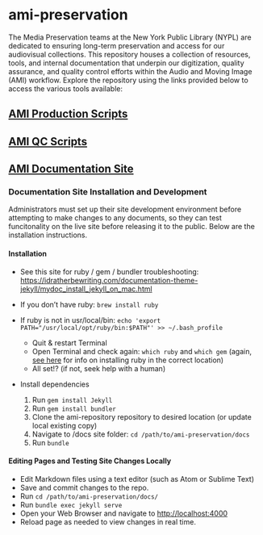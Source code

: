 # ami-preservation
The Media Preservation teams at the New York Public Library (NYPL) are dedicated to ensuring long-term preservation and access for our audiovisual collections. This repository houses a collection of resources, tools, and internal documentation that underpin our digitization, quality assurance, and quality control efforts within the Audio and Moving Image (AMI) workflow. Explore the repository using the links provided below to access the various tools available:

## [AMI Production Scripts](https://github.com/NYPL/ami-preservation/tree/main/ami_scripts)
## [AMI QC Scripts](https://github.com/NYPL/ami-preservation/tree/main/qc_utilities)
## [AMI Documentation Site](https://nypl.github.io/ami-preservation/)
### Documentation Site Installation and Development
Administrators must set up their site development environment before attempting to make changes to any documents, so they can test funcitonality on the live site before releasing it to the public. Below are the installation instructions.

#### Installation

* See this site for ruby / gem / bundler troubleshooting:
https://idratherbewriting.com/documentation-theme-jekyll/mydoc_install_jekyll_on_mac.html

* If you don’t have ruby: ```brew install ruby```
* If ruby is not in usr/local/bin: ```echo 'export PATH="/usr/local/opt/ruby/bin:$PATH"' >> ~/.bash_profile```

  * Quit & restart Terminal 
  * Open Terminal and check again: ```which ruby``` and ```which gem``` (again, [see here](https://idratherbewriting.com/documentation-theme-jekyll/mydoc_install_jekyll_on_mac.html) for info on installing ruby in the correct location)
  * All set!? (if not, seek help with a human)

* Install dependencies
  1. Run ```gem install Jekyll```
  2. Run ```gem install bundler```
  3. Clone the ami-repository repository to desired location (or update local existing copy)
  4. Navigate to /docs site folder: ```cd /path/to/ami-preservation/docs```
  6. Run ```bundle```

#### Editing Pages and Testing Site Changes Locally
* Edit Markdown files using a text editor (such as Atom or Sublime Text)
* Save and commit changes to the repo.
* Run ```cd /path/to/ami-preservation/docs/```
* Run ```bundle exec jekyll serve```
* Open your Web Browser and navigate to [http://localhost:4000](http://localhost:4000)
* Reload page as needed to view changes in real time.
